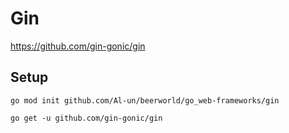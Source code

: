 # Gin

https://github.com/gin-gonic/gin

## Setup

```
go mod init github.com/Al-un/beerworld/go_web-frameworks/gin

go get -u github.com/gin-gonic/gin
```